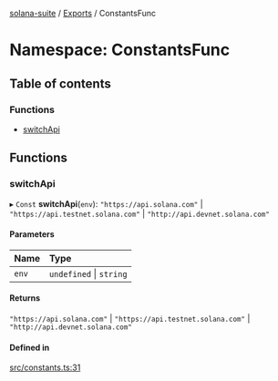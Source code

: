 [solana-suite](../README.md) / [Exports](../modules.md) / ConstantsFunc

# Namespace: ConstantsFunc

## Table of contents

### Functions

- [switchApi](ConstantsFunc.md#switchapi)

## Functions

### switchApi

▸ `Const` **switchApi**(`env`): ``"https://api.solana.com"`` \| ``"https://api.testnet.solana.com"`` \| ``"http://api.devnet.solana.com"``

#### Parameters

| Name | Type |
| :------ | :------ |
| `env` | `undefined` \| `string` |

#### Returns

``"https://api.solana.com"`` \| ``"https://api.testnet.solana.com"`` \| ``"http://api.devnet.solana.com"``

#### Defined in

[src/constants.ts:31](https://github.com/fukaoi/solana-suite/blob/c40ba3d/src/constants.ts#L31)
